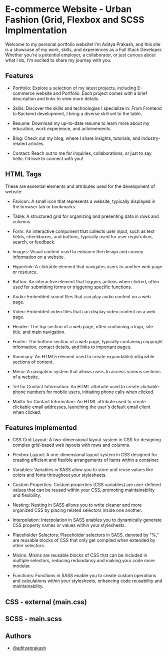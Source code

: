 
# E-commerce Website - Urban Fashion (Grid, Flexbox and SCSS Implmentation

Welcome to my personal portfolio website! I'm Aditya Prakash, and this site is a showcase of my work, skills, and experiences as a Full Stack Developer. Whether you're a potential employer, a collaborator, or just curious about what I do, I'm excited to share my journey with you.

## Features


- Portfolio: Explore a selection of my latest projects, including E-commerce website and Portfolio. Each project comes with a brief description and links to view more details.

- Skills: Discover the skills and technologies I specialize in. From Frontend to Backend development, I bring a diverse skill set to the table.

- Resume: Download my up-to-date resume to learn more about my education, work experience, and achievements.

- Blog: Check out my blog, where I share insights, tutorials, and industry-related articles.

- Contact: Reach out to me for inquiries, collaborations, or just to say hello. I'd love to connect with you!

## HTML Tags


These are essential elements and attributes used for the development of website:

- Favicon: A small icon that represents a website, typically displayed in the browser tab or bookmarks.

- Table: A structured grid for organizing and presenting data in rows and columns.

- Form: An interactive component that collects user input, such as text fields, checkboxes, and buttons, typically used for user registration, search, or feedback.

- Images: Visual content used to enhance the design and convey information on a website.

- Hyperlink: A clickable element that navigates users to another web page or resource.

- Button: An interactive element that triggers actions when clicked, often used for submitting forms or triggering specific functions.

- Audio: Embedded sound files that can play audio content on a web page.

- Video: Embedded video files that can display video content on a web page.

- Header: The top section of a web page, often containing a logo, site title, and main navigation.

- Footer: The bottom section of a web page, typically containing copyright information, contact details, and links to important pages.

- Summary: An HTML5 element used to create expandable/collapsible sections of content.

- Menu: A navigation system that allows users to access various sections of a website.

- Tel for Contact Information: An HTML attribute used to create clickable phone numbers for mobile users, initiating phone calls when clicked.

- Mailto for Contact Information: An HTML attribute used to create clickable email addresses, launching the user's default email client when clicked.



## Features implemented

- CSS Grid Layout: A two-dimensional layout system in CSS for designing complex grid-based web layouts with rows and columns.

- Flexbox Layout: A one-dimensional layout system in CSS designed for creating efficient and flexible arrangements of items within a container.

- Variables: Variables in SASS allow you to store and reuse values like colors and fonts throughout your stylesheets.

- Custom Properties: Custom properties (CSS variables) are user-defined values that can be reused within your CSS, promoting maintainability and flexibility.

- Nesting: Nesting in SASS allows you to write cleaner and more organized CSS by placing related selectors inside one another.

- Interpolation: Interpolation in SASS enables you to dynamically generate CSS property names or values within your stylesheets.

- Placeholder Selectors: Placeholder selectors in SASS, denoted by "%," are reusable blocks of CSS that only get compiled when extended by other selectors.

- Mixins: Mixins are reusable blocks of CSS that can be included in multiple selectors, reducing redundancy and making your code more modular.

- Functions: Functions in SASS enable you to create custom operations and calculations within your stylesheets, enhancing code reusability and maintainability.

## CSS - external (main.css)

## SCSS - main.scss
## Authors

- [@adityaprakash](https://github.com/adityaprakashneu)

